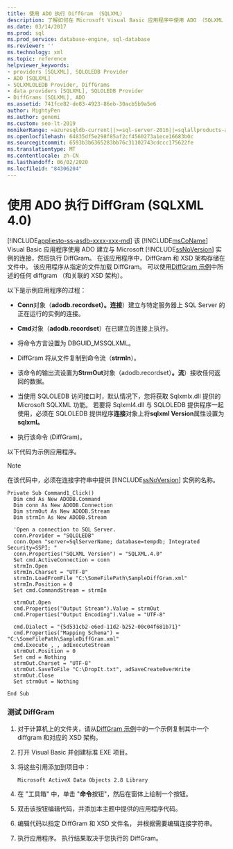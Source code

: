 ```yaml
---
title: 使用 ADO 执行 DiffGram （SQLXML）
description: 了解如何在 Microsoft Visual Basic 应用程序中使用 ADO （SQLXML 4.0）执行 DiffGram 文件以建立与 Microsoft SQL Server 实例的连接。
ms.date: 03/14/2017
ms.prod: sql
ms.prod_service: database-engine, sql-database
ms.reviewer: ''
ms.technology: xml
ms.topic: reference
helpviewer_keywords:
- providers [SQLXML], SQLOLEDB Provider
- ADO [SQLXML]
- SQLXMLOLEDB Provider, DiffGrams
- data providers [SQLXML], SQLOLEDB Provider
- DiffGrams [SQLXML], ADO
ms.assetid: 741fce82-de83-4923-86eb-30acb5b9a5e6
author: MightyPen
ms.author: genemi
ms.custom: seo-lt-2019
monikerRange: =azuresqldb-current||>=sql-server-2016||=sqlallproducts-allversions||>=sql-server-linux-2017||=azuresqldb-mi-current
ms.openlocfilehash: 64835df5e298f85af2cf4560273a1ece16683b0c
ms.sourcegitcommit: 6593b3b6365283bb76c31102743cdccc175622fe
ms.translationtype: MT
ms.contentlocale: zh-CN
ms.lasthandoff: 06/02/2020
ms.locfileid: "84306204"
---
```

# <a name="executing-a-diffgram-by-using-ado-sqlxml-40"></a>使用 ADO 执行 DiffGram (SQLXML 4.0)
[!INCLUDE[appliesto-ss-asdb-xxxx-xxx-md](../../../includes/appliesto-ss-asdb-xxxx-xxx-md.md)]
  该 [!INCLUDE[msCoName](../../../includes/msconame-md.md)] Visual Basic 应用程序使用 ADO 建立与 Microsoft [!INCLUDE[ssNoVersion](../../../includes/ssnoversion-md.md)] 实例的连接，然后执行 DiffGram。 在该应用程序中，DiffGram 和 XSD 架构存储在文件中。 该应用程序从指定的文件加载 DiffGram。 可以使用[DiffGram 示例](../../../relational-databases/sqlxml-annotated-xsd-schemas-xpath-queries/diffgram/diffgram-examples-sqlxml-4-0.md)中所述的任何 diffgram （和关联的 XSD 架构）。  
  
 以下是示例应用程序的过程：  
  
-   **Conn**对象（**adodb.recordset）。连接**）建立与特定服务器上 SQL Server 的正在运行的实例的连接。  
  
-   **Cmd**对象（**adodb.recordset**）在已建立的连接上执行。  
  
-   将命令方言设置为 DBGUID_MSSQLXML。  
  
-   DiffGram 将从文件复制到命令流（**strmIn**）。  
  
-   该命令的输出流设置为**StrmOut**对象（adodb.recordset）**。流**）接收任何返回的数据。  
  
-   当使用 SQLOLEDB 访问接口时，默认情况下，您将获取 Sqlxmlx.dll 提供的 Microsoft SQLXML 功能。 若要将 Sqlxml4.dll 与 SQLOLEDB 提供程序一起使用，必须在 SQLOLEDB 提供程序**连接**对象上将**sqlxml Version**属性设置为**sqlxml。**  
  
-   执行该命令 (DiffGram)。  
  
 以下代码为示例应用程序。  
  
> [!NOTE]  
>  在该代码中，必须在连接字符串中提供 [!INCLUDE[ssNoVersion](../../../includes/ssnoversion-md.md)] 实例的名称。  
  
```  
Private Sub Command1_Click()  
  Dim cmd As New ADODB.Command  
  Dim conn As New ADODB.Connection  
  Dim strmOut As New ADODB.Stream  
  Dim strmIn As New ADODB.Stream  
  
  'Open a connection to SQL Server.  
  conn.Provider = "SQLOLEDB"  
  conn.Open "server=SqlServerName; database=tempdb; Integrated Security=SSPI; "  
  conn.Properties("SQLXML Version") = "SQLXML.4.0"  
  Set cmd.ActiveConnection = conn  
  strmIn.Open  
  strmIn.Charset = "UTF-8"  
  strmIn.LoadFromFile "C:\SomeFilePath\SampleDiffGram.xml"  
  strmIn.Position = 0  
  Set cmd.CommandStream = strmIn  
  
  strmOut.Open  
  cmd.Properties("Output Stream").Value = strmOut  
  cmd.Properties("Output Encoding").Value = "UTF-8"  
  
  cmd.Dialect = "{5d531cb2-e6ed-11d2-b252-00c04f681b71}"  
  cmd.Properties("Mapping Schema") = "C:\SomeFilePath\SampleDiffGram.xml"  
  cmd.Execute , , adExecuteStream  
  strmOut.Position = 0  
  Set cmd = Nothing  
  strmOut.Charset = "UTF-8"  
  strmOut.SaveToFile "C:\DropIt.txt", adSaveCreateOverWrite  
  strmOut.Close  
  Set strmOut = Nothing  
  
End Sub  
```  
  
### <a name="to-test-the-diffgram"></a>测试 DiffGram  
  
1.  对于计算机上的文件夹，请从[DiffGram 示例](../../../relational-databases/sqlxml-annotated-xsd-schemas-xpath-queries/diffgram/diffgram-examples-sqlxml-4-0.md)中的一个示例复制其中一个 diffgram 和对应的 XSD 架构。  
  
2.  打开 Visual Basic 并创建标准 EXE 项目。  
  
3.  将这些引用添加到项目中：  
  
    ```  
    Microsoft ActiveX Data Objects 2.8 Library  
    ```  
  
4.  在 "工具箱" 中，单击 "**命令**按钮"，然后在窗体上绘制一个按钮。  
  
5.  双击该按钮编辑代码，并添加本主题中提供的应用程序代码。  
  
6.  编辑代码以指定 DiffGram 和 XSD 文件名， 并根据需要编辑连接字符串。  
  
7.  执行应用程序。 执行结果取决于您执行的 DiffGram。  

